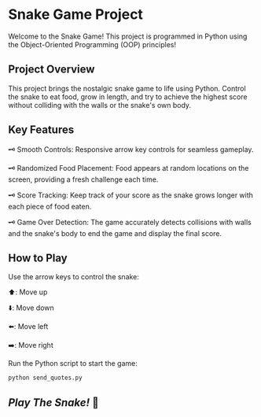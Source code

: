 # Snake Game Project

Welcome to the Snake Game! This project is programmed in Python using the Object-Oriented Programming (OOP) principles!

## Project Overview

This project brings the nostalgic snake game to life using Python. Control the snake to eat food, grow in length, and try to achieve the highest score without colliding with the walls or the snake's own body.

## Key Features

🗝️ Smooth Controls: Responsive arrow key controls for seamless gameplay.

🗝️ Randomized Food Placement: Food appears at random locations on the screen, providing a fresh challenge each time.

🗝️ Score Tracking: Keep track of your score as the snake grows longer with each piece of food eaten.

🗝️ Game Over Detection: The game accurately detects collisions with walls and the snake's body to end the game and display the final score.


## How to Play

Use the arrow keys to control the snake:

⬆️: Move up

⬇️: Move down

⬅️: Move left

➡️: Move right

Run the Python script to start the game:
```bash
python send_quotes.py
```

## *Play The Snake!* 🐍